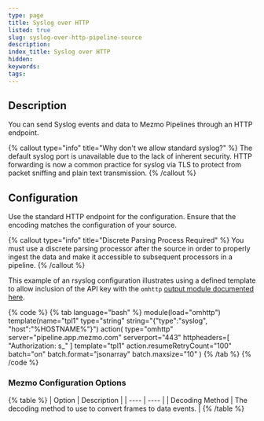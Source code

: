 ```yaml
---
type: page
title: Syslog over HTTP
listed: true
slug: syslog-over-http-pipeline-source
description: 
index_title: Syslog over HTTP
hidden: 
keywords: 
tags: 
---
```


## Description

You can send Syslog events and data to Mezmo Pipelines through an HTTP endpoint. 

{% callout type="info" title="Why don't we allow standard syslog?" %}
The default syslog port is unavailable due to the lack of inherent security. HTTP forwarding is now a common practice for syslog via TLS to protect from packet sniffing and plain text transmission.
{% /callout %}

## Configuration

Use the standard HTTP endpoint for the configuration. Ensure that the encoding matches the configuration of your source.

{% callout type="info" title="Discrete Parsing Process Required" %}
You must use a discrete parsing processor after the source in order to properly ingest the data and make it accessible to subsequent processors in a pipeline.
{% /callout %}

This example of an rsyslog configuration illustrates using a defined template to allow inclusion of the API key with the `omhttp` [output module documented here](https://www.rsyslog.com/doc/v8-stable/configuration/modules/omhttp.html).

{% code %}
{% tab language="bash" %}
module(load="omhttp")
template(name="tpl1" type="string" string="{\"type\":\"syslog\", \"host\":\"%HOSTNAME%\"}")
action(
    type="omhttp"
    server="pipeline.app.mezmo.com"
    serverport="443"
     httpheaders=[
        "Authorization: s_<TOKEN>"
    ]
    template="tpl1"
    action.resumeRetryCount="100"
    batch="on"
    batch.format="jsonarray"
    batch.maxsize="10"
)
{% /tab %}
{% /code %}

### Mezmo Configuration Options

{% table %}
| Option | Description | 
| ---- | ---- | 
| Decoding Method | The decoding method to use to convert frames to data events. | 
{% /table %}
